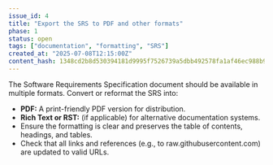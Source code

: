 ```yaml
---
issue_id: 4
title: "Export the SRS to PDF and other formats"
phase: 1
status: open
tags: ["documentation", "formatting", "SRS"]
created_at: "2025-07-08T12:15:00Z"
content_hash: 1348cd2b8d530394181d9995f7526739a5dbb492578fa1af46ec988b952758ee
---
```

The Software Requirements Specification document should be available in multiple formats. Convert or reformat the SRS into:

- **PDF:** A print-friendly PDF version for distribution.
- **Rich Text or RST:** (if applicable) for alternative documentation systems.
- Ensure the formatting is clear and preserves the table of contents, headings, and tables.
- Check that all links and references (e.g., to raw.githubusercontent.com) are updated to valid URLs.

